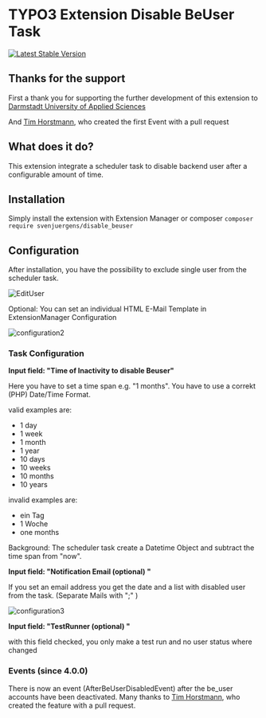 # TYPO3 Extension Disable BeUser Task

[![Latest Stable Version](https://img.shields.io/packagist/v/svenjuergens/disable_beuser.svg)](https://packagist.org/packages/svenjuergens/belogin_images)

## Thanks for the support
First a thank you for supporting the further development of this extension to [Darmstadt University of Applied Sciences](https://www.h-da.de/)

And [Tim Horstmann](https://github.com/timhorstmann), who created the first Event with a pull request

## What does it do?

This extension integrate a scheduler task to disable backend user after a configurable amount of time.
## Installation

Simply install the extension with Extension Manager or composer
`composer require svenjuergens/disable_beuser`

## Configuration
After installation, you have the possibility to exclude single user from the scheduler task.

![EditUser](https://raw.github.com/SvenJuergens/disable_beuser/main/Documentation/Images/exclude-user.png)

Optional: You can set an individual HTML E-Mail Template in ExtensionManager Configuration

![configuration2](https://raw.github.com/SvenJuergens/disable_beuser/main/Documentation/Images/set-emailtemplate.png)

### Task Configuration

**Input field: "Time of Inactivity to disable Beuser"**

Here you have to set a time span e.g. "1 months". You have to use a correkt  (PHP) Date/Time Format.

valid examples are:

+ 1 day
+ 1 week
+ 1 month
+ 1 year
+ 10 days
+ 10 weeks
+ 10 months
+ 10 years


invalid examples are:

+ ein Tag
+ 1 Woche
+ one months

Background:
The scheduler task create a Datetime Object and subtract the time span from "now".

**Input field: "Notification Email (optional) "**

If you set an email address you get the date and a list with disabled user from the task.
(Separate Mails with ";" )


![configuration3](https://raw.github.com/SvenJuergens/disable_beuser/main/Documentation/Images/disable-beuser-task.png)

**Input field: "TestRunner (optional) "**

with this field checked, you only make a test run and no user status where changed

### Events (since 4.0.0)
There is now an event (AfterBeUserDisabledEvent) after the be_user accounts have been deactivated. Many thanks to [Tim Horstmann](https://github.com/timhorstmann), who created the feature with a pull request.
